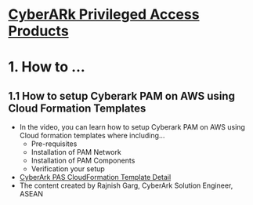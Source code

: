 # [CyberARk Privileged Access Products](https://www.cyberark.com/products/privileged-access/)

# 1. How to ...

## 1.1 How to setup Cyberark PAM on AWS using Cloud Formation Templates
- In the video, you can learn how to setup Cyberark PAM on AWS using Cloud formation templates where including…
  - Pre-requisites
  - Installation of PAM Network
  - Installation of PAM Components
  - Verification your setup
- [CyberArk PAS CloudFormation Template Detail]( https://github.com/ivanckleecity/CyberArk_APJ_CPE_Technical_Portal/new/main)
- The content created by Rajnish Garg, CyberArk Solution Engineer, ASEAN
